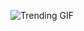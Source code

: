 ![Trending GIF](https://media4.giphy.com/media/v1.Y2lkPThiYjIxNzcyYTd5ZTBkaXFmeTN1bHR6ODFuNm5rZm13eHI5Z2kxZzhuandqbHI1NyZlcD12MV9naWZzX3NlYXJjaCZjdD1n/xUPGcEliCc7bETyfO8/giphy.gif)
